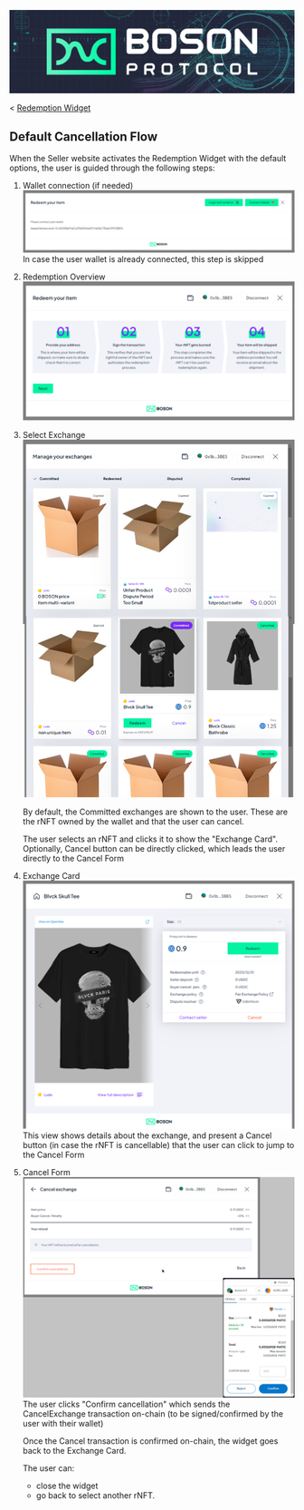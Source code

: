 [![banner](../assets/banner.png)](https://bosonprotocol.io)

< [Redemption Widget](../redemption-widget.md)

## Default Cancellation Flow

When the Seller website activates the Redemption Widget with the default options, the user is guided through the following steps:

1. Wallet connection (if needed)
   ![Wallet connection](./../assets/redemption-widget/1-wallet-connection.png)
   In case the user wallet is already connected, this step is skipped

2. Redemption Overview
   ![Redemption Overview](./../assets/redemption-widget/2-redemption-overview.png)
   
3. Select Exchange
   ![Select Exchange](./../assets/redemption-widget/3-select-exchange.png)
   
   By default, the Committed exchanges are shown to the user. These are the rNFT owned by the wallet and that the user can cancel.
   
   The user selects an rNFT and clicks it to show the "Exchange Card". Optionally, Cancel button can be directly clicked, which leads the user directly to the Cancel Form

4. Exchange Card
   ![Exchange Card](./../assets/redemption-widget/4-exchange-card.png)
   This view shows details about the exchange, and present a Cancel button (in case the rNFT is cancellable) that the user can click to jump to the Cancel Form

5. Cancel Form
   ![Cancel Form](./../assets/redemption-widget/5-cancel-form.png)
   The user clicks "Confirm cancellation" which sends the CancelExchange transaction on-chain (to be signed/confirmed by the user with their wallet)

   Once the Cancel transaction is confirmed on-chain, the widget goes back to the Exchange Card.

   The user can:
   - close the widget
   - go back to select another rNFT.